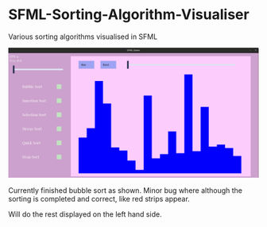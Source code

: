 # SFML-Sorting-Algorithm-Visualiser
Various sorting algorithms visualised in SFML

![](https://github.com/ewerae/SFML-Sorting-Algorithm-Visualiser/blob/main/sorting.gif)


Currently finished bubble sort as shown. Minor bug where although the sorting is completed and correct, like red strips appear.

Will do the rest displayed on the left hand side.

